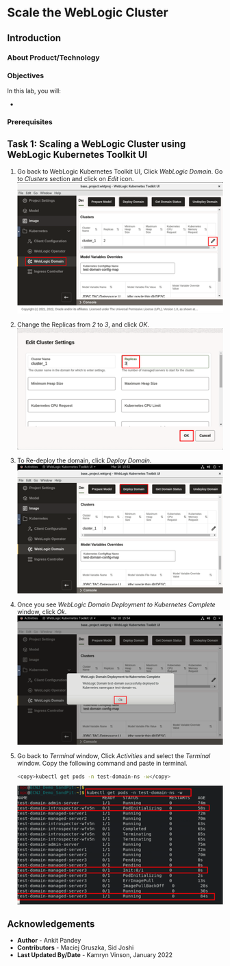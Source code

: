# Scale the WebLogic Cluster 

## Introduction



### About Product/Technology



### Objectives

In this lab, you will:

* 

### Prerequisites



## Task 1: Scaling a WebLogic Cluster using WebLogic Kubernetes Toolkit UI

1. Go back to WebLogic Kubernetes Toolkit UI,  Click *WebLogic Domain*. Go to *Clusters* section and click on *Edit* icon.  
    ![](images/1.png)

2. Change the Replicas from *2* to *3*, and click *OK*. 
    ![](images/2.png)

3. To Re-deploy the domain, click *Deploy Domain*.
    ![](images/3.png)

4. Once you see *WebLogic Domain Deployment to Kubernetes Complete* window, click *Ok*.
    ![](images/4.png)

5. Go back to *Terminal* window, Click *Activities* and select the *Terminal* window. Copy the following command and paste in terminal.
    ```bash
    <copy>kubectl get pods -n test-domain-ns -w</copy>
    ```
    ![](images/5.png)


## Acknowledgements

* **Author** -  Ankit Pandey
* **Contributors** - Maciej Gruszka, Sid Joshi
* **Last Updated By/Date** - Kamryn Vinson, January 2022